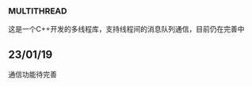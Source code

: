 <!--
 * @Descripttion: 
 * @version: 
 * @Author: zzy
 * @Date: 2023-01-19 22:43:15
 * @LastEditors: 
 * @LastEditTime: 2023-01-19 22:56:31
-->

### MULTITHREAD
这是一个C++开发的多线程库，支持线程间的消息队列通信，目前仍在完善中

## 23/01/19
通信功能待完善